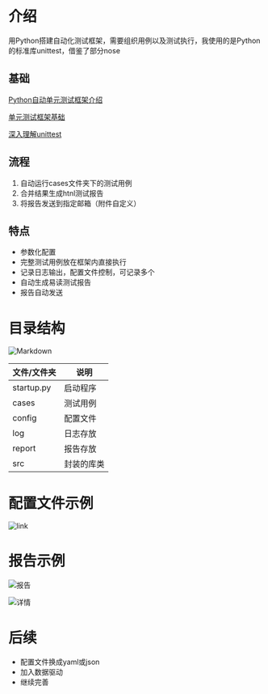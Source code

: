 # 介绍
用Python搭建自动化测试框架，需要组织用例以及测试执行，我使用的是Python的标准库unittest，借鉴了部分nose

## 基础
[Python自动单元测试框架介绍](https://www.ibm.com/developerworks/cn/linux/l-pyunit/)

[单元测试框架基础](http://pyunit.sourceforge.net/pyunit_cn.html)

[深入理解unittest](https://huilansame.github.io/huilansame.github.io/archivers/python-unittest)

## 流程
1. 自动运行cases文件夹下的测试用例
1. 合并结果生成htnl测试报告
1. 将报告发送到指定邮箱（附件自定义）

## 特点
- 参数化配置
- 完整测试用例放在框架内直接执行
- 记录日志输出，配置文件控制，可记录多个
- 自动生成易读测试报告
- 报告自动发送

# 目录结构
![Markdown](http://i4.buimg.com/1949/97a6692dd0e672bf.png)

文件/文件夹 | 说明
--|--
startup.py | 启动程序
cases | 测试用例
config | 配置文件
log | 日志存放
report | 报告存放
src | 封装的库类

# 配置文件示例
![link](http://img.blog.csdn.net/20161115111152671)

# 报告示例
![报告](http://img.blog.csdn.net/20161115112653271)

![详情](http://i1.piimg.com/1949/4118881b44ddc983.png)

# 后续
- 配置文件换成yaml或json
- 加入数据驱动
- 继续完善







